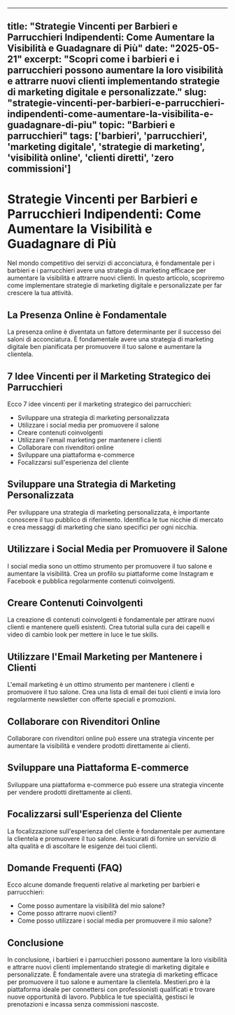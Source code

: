 
---
title: "Strategie Vincenti per Barbieri e Parrucchieri Indipendenti: Come Aumentare la Visibilità e Guadagnare di Più"
date: "2025-05-21"
excerpt: "Scopri come i barbieri e i parrucchieri possono aumentare la loro visibilità e attrarre nuovi clienti implementando strategie di marketing digitale e personalizzate."
slug: "strategie-vincenti-per-barbieri-e-parrucchieri-indipendenti-come-aumentare-la-visibilita-e-guadagnare-di-piu"
topic: "Barbieri e parrucchieri"
tags: ['barbieri', 'parrucchieri', 'marketing digitale', 'strategie di marketing', 'visibilità online', 'clienti diretti', 'zero commissioni']
---

# Strategie Vincenti per Barbieri e Parrucchieri Indipendenti: Come Aumentare la Visibilità e Guadagnare di Più

Nel mondo competitivo dei servizi di acconciatura, è fondamentale per i barbieri e i parrucchieri avere una strategia di marketing efficace per aumentare la visibilità e attrarre nuovi clienti. In questo articolo, scopriremo come implementare strategie di marketing digitale e personalizzate per far crescere la tua attività.

## La Presenza Online è Fondamentale

La presenza online è diventata un fattore determinante per il successo dei saloni di acconciatura. È fondamentale avere una strategia di marketing digitale ben pianificata per promuovere il tuo salone e aumentare la clientela.

## 7 Idee Vincenti per il Marketing Strategico dei Parrucchieri

Ecco 7 idee vincenti per il marketing strategico dei parrucchieri:

*   Sviluppare una strategia di marketing personalizzata
*   Utilizzare i social media per promuovere il salone
*   Creare contenuti coinvolgenti
*   Utilizzare l'email marketing per mantenere i clienti
*   Collaborare con rivenditori online
*   Sviluppare una piattaforma e-commerce
*   Focalizzarsi sull'esperienza del cliente

## Sviluppare una Strategia di Marketing Personalizzata

Per sviluppare una strategia di marketing personalizzata, è importante conoscere il tuo pubblico di riferimento. Identifica le tue nicchie di mercato e crea messaggi di marketing che siano specifici per ogni nicchia.

## Utilizzare i Social Media per Promuovere il Salone

I social media sono un ottimo strumento per promuovere il tuo salone e aumentare la visibilità. Crea un profilo su piattaforme come Instagram e Facebook e pubblica regolarmente contenuti coinvolgenti.

## Creare Contenuti Coinvolgenti

La creazione di contenuti coinvolgenti è fondamentale per attirare nuovi clienti e mantenere quelli esistenti. Crea tutorial sulla cura dei capelli e video di cambio look per mettere in luce le tue skills.

## Utilizzare l'Email Marketing per Mantenere i Clienti

L'email marketing è un ottimo strumento per mantenere i clienti e promuovere il tuo salone. Crea una lista di email dei tuoi clienti e invia loro regolarmente newsletter con offerte speciali e promozioni.

## Collaborare con Rivenditori Online

Collaborare con rivenditori online può essere una strategia vincente per aumentare la visibilità e vendere prodotti direttamente ai clienti.

## Sviluppare una Piattaforma E-commerce

Sviluppare una piattaforma e-commerce può essere una strategia vincente per vendere prodotti direttamente ai clienti.

## Focalizzarsi sull'Esperienza del Cliente

La focalizzazione sull'esperienza del cliente è fondamentale per aumentare la clientela e promuovere il tuo salone. Assicurati di fornire un servizio di alta qualità e di ascoltare le esigenze dei tuoi clienti.

## Domande Frequenti (FAQ)

Ecco alcune domande frequenti relative al marketing per barbieri e parrucchieri:

*   Come posso aumentare la visibilità del mio salone?
*   Come posso attrarre nuovi clienti?
*   Come posso utilizzare i social media per promuovere il mio salone?

## Conclusione

In conclusione, i barbieri e i parrucchieri possono aumentare la loro visibilità e attrarre nuovi clienti implementando strategie di marketing digitale e personalizzate. È fondamentale avere una strategia di marketing efficace per promuovere il tuo salone e aumentare la clientela. Mestieri.pro è la piattaforma ideale per connettersi con professionisti qualificati e trovare nuove opportunità di lavoro. Pubblica le tue specialità, gestisci le prenotazioni e incassa senza commissioni nascoste.
